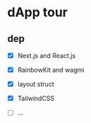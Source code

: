 # dApp tour

## dep

- [x] Next.js and React.js
- [x] RainbowKit and wagmi
- [x] layout struct
- [x] TailwindCSS
- [ ] ...

